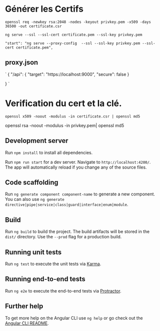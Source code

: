 # Générer les Certifs

`openssl req -newkey rsa:2048 -nodes -keyout privkey.pem -x509 -days 36500 -out certificate.csr`

`ng serve --ssl --ssl-cert certificate.pem --ssl-key privkey.pem`

`"start": "ng serve --proxy-config  --ssl --ssl-key privkey.pem --ssl-cert certificate.pem",`

proxy.json
----------
` {
  "/api": {
    "target": "https://localhost:9000",
    "secure": false
  }

}
`


# Verification du cert et la clé.

`openssl x509 -noout -modulus -in certificate.csr | openssl md5`

openssl rsa -noout -modulus -in privkey.pem| openssl md5

## Development server


Run `npm install` to install all dependencies.

Run `npm run start` for a dev server. Navigate to `http://localhost:4200/`. The app will automatically reload if you change any of the source files.

## Code scaffolding

Run `ng generate component component-name` to generate a new component. You can also use `ng generate directive|pipe|service|class|guard|interface|enum|module`.

## Build

Run `ng build` to build the project. The build artifacts will be stored in the `dist/` directory. Use the `--prod` flag for a production build.

## Running unit tests

Run `ng test` to execute the unit tests via [Karma](https://karma-runner.github.io).

## Running end-to-end tests

Run `ng e2e` to execute the end-to-end tests via [Protractor](http://www.protractortest.org/).

## Further help

To get more help on the Angular CLI use `ng help` or go check out the [Angular CLI README](https://github.com/angular/angular-cli/blob/master/README.md).
